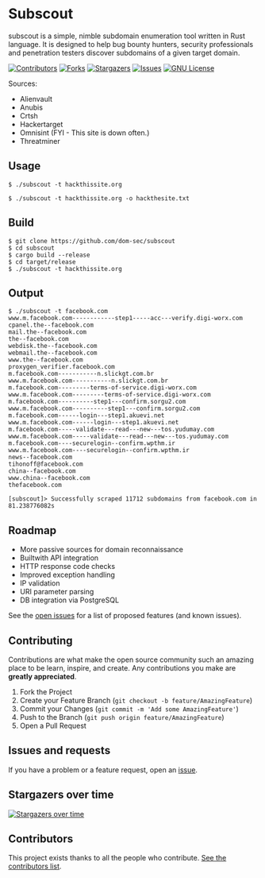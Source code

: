 # Subscout
subscout is a simple, nimble subdomain enumeration tool written in Rust language. It is designed to help bug bounty hunters, security professionals and penetration testers discover subdomains of a given target domain.

<!-- PROJECT SHIELDS -->
<!--
*** I'm using markdown "reference style" links for readability.
*** Reference links are enclosed in brackets [ ] instead of parentheses ( ).
*** See the bottom of this document for the declaration of the reference variables
*** for contributors-url, forks-url, etc. This is an optional, concise syntax you may use.
*** https://www.markdownguide.org/basic-syntax/#reference-style-links
-->
[![Contributors][contributors-shield]][contributors-url]
[![Forks][forks-shield]][forks-url]
[![Stargazers][stars-shield]][stars-url]
[![Issues][issues-shield]][issues-url]
[![GNU License][license-shield]][license-url]

Sources:
- Alienvault
- Anubis
- Crtsh
- Hackertarget
- Omnisint (FYI - This site is down often.)
- Threatminer

<!-- ROADMAP -->
## Usage
```console
$ ./subscout -t hackthissite.org
```
```console
$ ./subscout -t hackthissite.org -o hackthesite.txt
```

<!-- ROADMAP -->
## Build
```console
$ git clone https://github.com/dom-sec/subscout
$ cd subscout
$ cargo build --release
$ cd target/release
$ ./subscout -t hackthissite.org
```

<!-- ROADMAP -->
## Output
```console
$ ./subscout -t facebook.com
www.m.facebook.com------------step1-----acc---verify.digi-worx.com
cpanel.the--facebook.com
mail.the--facebook.com
the--facebook.com
webdisk.the--facebook.com
webmail.the--facebook.com
www.the--facebook.com
proxygen_verifier.facebook.com
m.facebook.com-----------n.slickgt.com.br
www.m.facebook.com-----------n.slickgt.com.br
m.facebook.com---------terms-of-service.digi-worx.com
www.m.facebook.com---------terms-of-service.digi-worx.com
m.facebook.com----------step1---confirm.sorgu2.com
www.m.facebook.com----------step1---confirm.sorgu2.com
m.facebook.com------login---step1.akuevi.net
www.m.facebook.com------login---step1.akuevi.net
m.facebook.com-----validate---read---new---tos.yudumay.com
www.m.facebook.com-----validate---read---new---tos.yudumay.com
m.facebook.com----securelogin--confirm.wpthm.ir
www.m.facebook.com----securelogin--confirm.wpthm.ir
news--facebook.com
tihonoff@facebook.com
china--facebook.com
www.china--facebook.com
thefacebook.com

[subscout]> Successfully scraped 11712 subdomains from facebook.com in 81.238776082s
```

<!-- ROADMAP -->
## Roadmap

* More passive sources for domain reconnaissance
* Builtwith API integration
* HTTP response code checks
* Improved exception handling
* IP validation
* URI parameter parsing
* DB integration via PostgreSQL

See the [open issues](https://github.com/dom-sec/subscout/issues) for a list of proposed features (and known issues).

<!-- CONTRIBUTING -->
## Contributing

Contributions are what make the open source community such an amazing place to be learn, inspire, and create. Any contributions you make are **greatly appreciated**.

1. Fork the Project
2. Create your Feature Branch (`git checkout -b feature/AmazingFeature`)
3. Commit your Changes (`git commit -m 'Add some AmazingFeature'`)
4. Push to the Branch (`git push origin feature/AmazingFeature`)
5. Open a Pull Request

<!-- ISSUES AND REQUESTS -->
## Issues and requests

If you have a problem or a feature request, open an [issue](https://github.com/dom-sec/subscout/issues).

<!-- STARGAZERS -->

## Stargazers over time

[![Stargazers over time](https://starchart.cc/dom-sec/subscout.svg)](https://starchart.cc/dom-sec/subscout)

<!-- CONTRIBUTORS -->
## Contributors
This project exists thanks to all the people who contribute. [See the contributors list](https://github.com/dom-sec/subscout/graphs/contributors).

<!-- MARKDOWN LINKS & IMAGES -->
<!-- https://www.markdownguide.org/basic-syntax/#reference-style-links -->
[contributors-shield]: https://img.shields.io/github/contributors/dom-sec/subscout.svg?style=for-the-badge
[contributors-url]: https://github.com/dom-sec/subscout/graphs/contributors
[forks-shield]: https://img.shields.io/github/forks/dom-sec/subscout.svg?style=for-the-badge
[forks-url]: https://github.com/dom-sec/subscout/network/members
[stars-shield]: https://img.shields.io/github/stars/dom-sec/subscout.svg?style=for-the-badge
[stars-url]: https://github.com/dom-sec/subscout/stargazers
[issues-shield]: https://img.shields.io/github/issues/dom-sec/subscout.svg?style=for-the-badge
[issues-url]: https://github.com/dom-sec/subscout/issues
[license-shield]: https://img.shields.io/github/license/dom-sec/subscout.svg?style=for-the-badge
[license-url]: https://github.com/dom-sec/subscout/blob/master/LICENSE.txt

